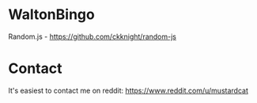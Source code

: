 # WaltonBingo

Random.js - https://github.com/ckknight/random-js

# Contact

It's easiest to contact me on reddit: https://www.reddit.com/u/mustardcat
